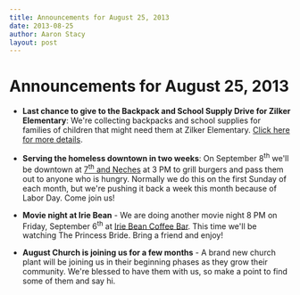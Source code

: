 ```yaml
---
title: Announcements for August 25, 2013
date: 2013-08-25
author: Aaron Stacy
layout: post
---
```


# Announcements for August 25, 2013

 - **Last chance to give to the Backpack and School Supply Drive for Zilker
   Elementary**: We're collecting backpacks and school supplies for families of
   children that might need them at Zilker Elementary. [Click here for more
   details][drive].

 - **Serving the homeless downtown in two weeks**: On September 8<sup>th</sup>
   we'll be downtown at [7<sup>th</sup> and Neches][lot] at 3 PM to grill
   burgers and pass them out to anyone who is hungry. Normally we do this on
   the first Sunday of each month, but we're pushing it back a week this month
   because of Labor Day.  Come join us!

 - **Movie night at Irie Bean** - We are doing another movie night 8 PM on
   Friday, September 6<sup>th</sup> at [Irie Bean Coffee Bar][irie]. This time
   we'll be watching The Princess Bride. Bring a friend and enjoy!

 - **August Church is joining us for a few months** - A brand new church plant
   will be joining us in their beginning phases as they grow their community.
   We're blessed to have them with us, so make a point to find some of them and
   say hi.

[drive]: /backpackdrive
[lot]: https://www.google.com/maps/preview#!q=415+E+7th+St%2C+Austin%2C+TX+78701&data=!1m4!1m3!1d3136!2d-97.738289!3d30.267541!4m10!1m9!4m8!1m3!1d787!2d-97.7383927!3d30.2672738!3m2!1i1278!2i702!4f13.1
[irie]: http://www.iriebean.com
